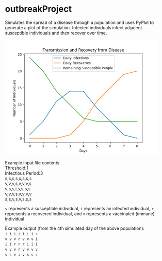 # outbreakProject  
Simulates the spread of a disease through a population and uses PyPlot to generate a plot of the simulation.  Infected individuals infect adjacent susceptible individuals and then recover over time.    

![plot of outbreak spread and recovery](outbreakPlot.png)

Example input file contents:  
Threshold:1  
Infectious Period:3  
s,s,s,s,s,s,s,s  
v,v,v,s,v,v,v,s  
s,s,s,i,s,s,s,s  
v,v,v,s,v,v,v,v  
s,s,v,s,v,s,s,s  

`s` represents a susceptible individual, `i` represents an infected individual, `r` represents a recovered individual, and `v` represents a vaccinated (immune) individual

Example output (from the 4th simulated day of the above population):  
`i i i i i i i s`  
`v v v r v v v i`  
`i i r r r i i i`  
`v v v r v v v v`  
`s s v i v s s s` 
